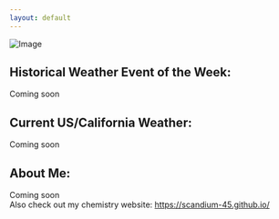 ```yaml
---
layout: default
---
```

![Image](https://github.com/user-attachments/assets/0a010b17-a3e2-4a42-9be5-ae2a1d04d6ac)
## Historical Weather Event of the Week:
Coming soon
<br>
## Current US/California Weather:
Coming soon
<br>
## About Me:
Coming soon
<br>
Also check out my chemistry website: https://scandium-45.github.io/ 

